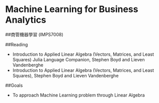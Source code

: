 # Machine Learning for Business Analytics
##商管機器學習 (IMPS7008)

##Reading
- Introduction to Applied Linear Algebra (Vectors, Matrices, and Least Squares) Julia Language Companion, Stephen Boyd and Lieven Vandenberghe
- Introduction to Applied Linear Algebra (Vectors, Matrices, and Least Squares), Stephen Boyd and Lieven Vandenberghe

##Goals
- To approach Machine Learning problem through Linear Algebra
